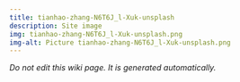 ```yaml
---
title: tianhao-zhang-N6T6J_l-Xuk-unsplash
description: Site image
img: tianhao-zhang-N6T6J_l-Xuk-unsplash.png
img-alt: Picture tianhao-zhang-N6T6J_l-Xuk-unsplash.png
---
```


_Do not edit this wiki page. It is generated automatically._ 

